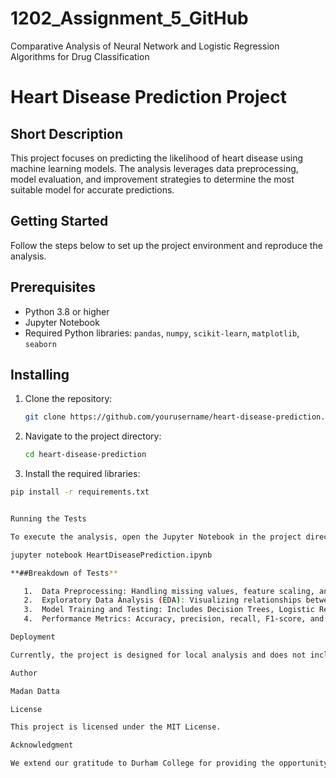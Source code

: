 # 1202_Assignment_5_GitHub
Comparative Analysis of Neural Network and Logistic Regression Algorithms for Drug Classification
# Heart Disease Prediction Project

## Short Description
This project focuses on predicting the likelihood of heart disease using machine learning models. The analysis leverages data preprocessing, model evaluation, and improvement strategies to determine the most suitable model for accurate predictions.

## Getting Started
Follow the steps below to set up the project environment and reproduce the analysis.

## Prerequisites
- Python 3.8 or higher
- Jupyter Notebook
- Required Python libraries: `pandas`, `numpy`, `scikit-learn`, `matplotlib`, `seaborn`

## Installing
1. Clone the repository:
   ```bash
   git clone https://github.com/yourusername/heart-disease-prediction.git

2. Navigate to the project directory:
    ```bash
   cd heart-disease-prediction
3. Install the required libraries:
 ```bash
pip install -r requirements.txt


Running the Tests

To execute the analysis, open the Jupyter Notebook in the project directory:

jupyter notebook HeartDiseasePrediction.ipynb

**##Breakdown of Tests**

	1.	Data Preprocessing: Handling missing values, feature scaling, and encoding.
	2.	Exploratory Data Analysis (EDA): Visualizing relationships between variables.
	3.	Model Training and Testing: Includes Decision Trees, Logistic Regression, KNN, MLP, and SVM.
	4.	Performance Metrics: Accuracy, precision, recall, F1-score, and confusion matrices.

Deployment

Currently, the project is designed for local analysis and does not include a deployment component. Future work includes deploying the model via Flask or Django.

Author

Madan Datta

License

This project is licensed under the MIT License.

Acknowledgment

We extend our gratitude to Durham College for providing the opportunity and resources for this project.

